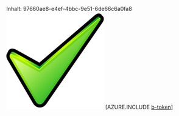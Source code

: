 Inhalt: 97660ae8-e4ef-4bbc-9e51-6de66c6a0fa8![Bild](bd76d7cf-6a66-4fa0-9a05-f1825281d10f.png)
[AZURE.INCLUDE [b-token](b1c1d01b-967f-41d2-9a62-8b94d78bff72.md)]
